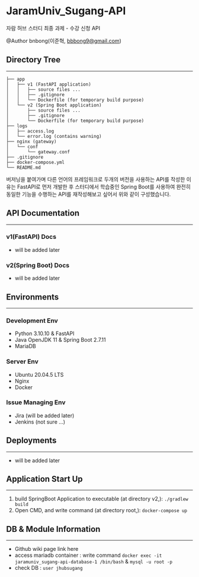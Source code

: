 # JaramUniv_Sugang-API
자람 허브 스터디 최종 과제 - 수강 신청 API

@Author bnbong(이준혁, bbbong9@gmail.com)
   
## Directory Tree
---
```
├── app   
│   ├── v1 (FastAPI application)   
│   │   ├── source files ...     
│   │   ├── .gitignore      
│   │   └── Dockerfile (for temporary build purpose)  
│   └── v2 (Spring Boot application)    
│       ├── source files ...     
│       ├── .gitignore      
│       └── Dockerfile (for temporary build purpose) 
├── logs 
│   ├── access.log      
│   └── error.log (contains warning)    
├── nginx (gateway)  
│   └── conf     
│       └── gateway.conf    
├── .gitignore    
├── docker-compose.yml   
└── README.md  
```
버저닝을 붙여가며 다른 언어의 프레임워크로 두개의 버전을 사용하는 API를 작성한 이유는 FastAPI로 먼저 개발한 후 스터디에서 학습중인 Spring Boot를 사용하여 완전히 동일한 기능을 수행하는 API를 재작성해보고 싶어서 위와 같이 구성했습니다.

## API Documentation
---
### v1(FastAPI) Docs
 - will be added later

### v2(Spring Boot) Docs
 - will be added later

## Environments
---
### Development Env
 - Python 3.10.10 & FastAPI
 - Java OpenJDK 11 & Spring Boot 2.7.11
 - MariaDB

### Server Env
 - Ubuntu 20.04.5 LTS
 - Nginx
 - Docker

### Issue Managing Env
 - Jira (will be added later)
 - Jenkins (not sure ...)
 

## Deployments
---
 - will be added later

## Application Start Up
---
1. build SpringBoot Application to executable (at directory v2,): `./gradlew build`
2. Open CMD, and write command (at directory root,): `docker-compose up`

## DB & Module Information
---
 - Github wiki page link here
 - access mariadb container : write command `docker exec -it jaramuniv_sugang-api-database-1 /bin/bash` & `mysql -u root -p`
 - check DB : `user jhubsugang`